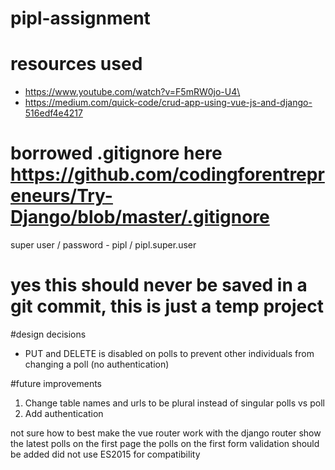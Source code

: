 # pipl-assignment

# resources used 
* https://www.youtube.com/watch?v=F5mRW0jo-U4\
* https://medium.com/quick-code/crud-app-using-vue-js-and-django-516edf4e4217           


# borrowed .gitignore here https://github.com/codingforentrepreneurs/Try-Django/blob/master/.gitignore

super user / password - pipl / pipl.super.user
# yes this should never be saved in a git commit, this is just a temp project

#design decisions
* PUT and DELETE is disabled on polls to prevent other individuals from changing a poll (no authentication) 

#future improvements
1. Change table names and urls to be plural instead of singular polls vs poll
2. Add authentication

not sure how to best make the vue router work with the django router
show the latest polls on the first page the polls on the first
form validation should be added
did not use ES2015 for compatibility 